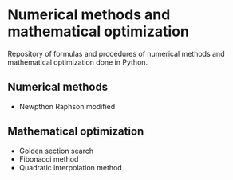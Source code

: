 # Numerical methods and mathematical optimization
Repository of formulas and procedures of numerical methods and mathematical optimization done in Python.

## Numerical methods
* Newpthon Raphson modified

## Mathematical optimization
* Golden section search
* Fibonacci method
* Quadratic interpolation method
